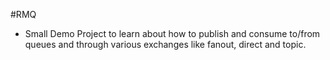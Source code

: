 #RMQ
* Small Demo Project to learn about how to publish and consume to/from queues and through various exchanges like fanout, direct and topic.